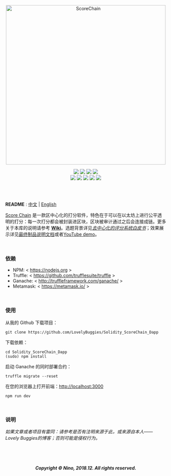 <p align="center">
<img src="http://ww3.sinaimg.cn/large/006tNc79gy1g5ra21g3wej328h0u00wc.jpg" alt="ScoreChain" title="ScoreChain" length = "1400" width="500"/><br/>
</p>
<p align="center">
<a href="https://github.com/LovelyBuggies/Solidity_ScoreChain_Dapp/"><img src="https://img.shields.io/badge/quality-A++-ee0000.svg"></a>
<a href="https://github.com/search?q=solidity&type=Topics"><img src="https://img.shields.io/badge/language-Solidity-orange.svg"></a>
<a href="https://github.com/richardbmx"><img src="https://img.shields.io/badge/logo-Richard-FFD700.svg"></a>
<a href="https://github.com/LovelyBuggies/Solidity_ScoreChain_Dapp/"><img src="https://img.shields.io/appveyor/ci/gruntjs/grunt.svg"></a><br/>
<a href="https://github.com/LovelyBuggies/Solidity_ScoreChain_Dapp"><img src="https://img.shields.io/badge/platform-OS X-388E8E.svg"></a>
<a href="https://github.com/LovelyBuggies/Solidity_ScoreChain_Dapp/pulse"><img src="https://img.shields.io/badge/size-13.13MB-aacdef.svg"></a>
<a href="https://lovelybuggies.github.io/"><img src="https://img.shields.io/badge/copyright-Nino-blue.svg"></a>
<a href="https://ws1.sinaimg.cn/large/006tNbRwly1fym74wrugmj30u00u0gnh.jpg"><img src="https://img.shields.io/badge/donate-$1-aa44ff.svg"></a>
<a href="https://github.com/LovelyBuggies/Solidity_ScoreChain_Dapp/pulse"><img src="https://img.shields.io/badge/date-2018.12-66a033.svg"></a>

<br/><br/>
</p>



**README** :  [中文](https://github.com/LovelyBuggies/Solidity_ScoreChain_Dapp/blob/master/README_zh.md) | [English](https://github.com/LovelyBuggies/Solidity_ScoreChain_Dapp/blob/master/README.md) 

[Score Chain](https://github.com/LovelyBuggies/Solidity_ScoreChain_Dapp) 是一款区中心化的打分软件，特色在于可以在以太坊上进行公平透明的打分：每一次打分都会被封装进区块，区块被审计通过之后会连接成链。更多关于本库的说明请参考 [**Wiki**](https://github.com/LovelyBuggies/Solidity_ScoreChain_Dapp/wiki)。选题背景详见[*去中心化的评分系统白皮书*](https://github.com/LovelyBuggies/Solidity_ScoreChain_Dapp/wiki/%E5%BC%80%E9%A2%98%E6%8A%A5%E5%91%8A)；效果展示详见[最终制品说明文档](https://github.com/LovelyBuggies/Solidity_ScoreChain_Dapp/wiki/%E6%9C%80%E7%BB%88%E5%88%B6%E5%93%81)或者[YouTube demo](https://youtu.be/MBO_ATLicNM)。

<p><br/></p>

### 依赖

- NPM: < https://nodejs.org >
- Truffle: < https://github.com/trufflesuite/truffle >
- Ganache: < http://truffleframework.com/ganache/ >
- Metamask: < https://metamask.io/ >


<p><br/></p>


### 使用

从我的 Github 下载项目：

```shell 
git clone https://github.com/LovelyBuggies/Solidity_ScoreChain_Dapp
```

下载依赖：

```shell
cd Solidity_ScoreChain_Dapp
(sudo) npm install
```

启动 Ganache 的同时部署合约：

```shell
truffle migrate --reset
```

在您的浏览器上打开前端：[http://localhost:3000](http://localhost:3000/)
```shell
npm run dev
```


<p><br/></p>


### 说明

*如果文章或者项目有雷同：请参考是否有注明来源于此，或来源自本人—— Lovely Buggies的博客；否则可能是侵权行为。*

<p><br/></p><p><br/></p>
<p align="center"><strong><i>Copyright © Nino, 2018.12. All rights reserved.</strong></i></p>



